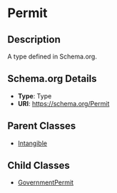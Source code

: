 # Permit

## Description
A type defined in Schema.org.

## Schema.org Details
- **Type**: Type
- **URI**: https://schema.org/Permit

## Parent Classes
- [Intangible](../Intangible.md)

## Child Classes
- [GovernmentPermit](GovernmentPermit/GovernmentPermit.md)

